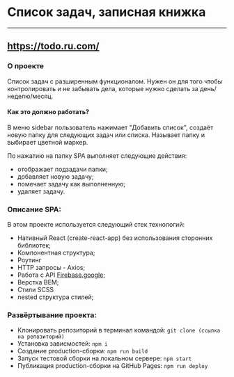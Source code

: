 # Список задач, записная книжка 

---
## https://todo.ru.com/

### О проекте
Список задач с разширенным функционалом. Нужен он для того чтобы контролировать и не забывать дела, которые нужно сделать за день/неделю/месяц.

#### Как это должно работать?
В меню sidebar пользователь нажимает "Добавить список", создаёт новую папку для следующих задач или списка. Называет папку и выбирает цветной маркер.


По нажатию на папку SPA выполняет следующие действия:
* отображает подзадачи папки;
* добавляет новую задачу;
* помечает задачу как выполненную;
* удаляет задачу.

### Описание SPA:
В этом проекте используется следующий стек технологий:

* Нативный React (create-react-app) без использования сторонних библиотек;
* Компонентная структура;
* Роутинг
* HTTP запросы - Axios;
* Работа с API [Firebase.google](https://firebase.google.com/);
* Верстка BEM;
* Стили SCSS 
* nested структура стилей;

### Развёртывание проекта:
* Клонировать репозиторий в терминал командой: ```git clone (ссылка на репозиторий)```
* Установка зависмостей: ```npm i```
* Создание production-сборки: ```npm run build```
* Запуск тестовой сборки на локальном сервере: ```npm start```
* Публикация production-сборки на GitHub Pages: ```npm run deploy```
